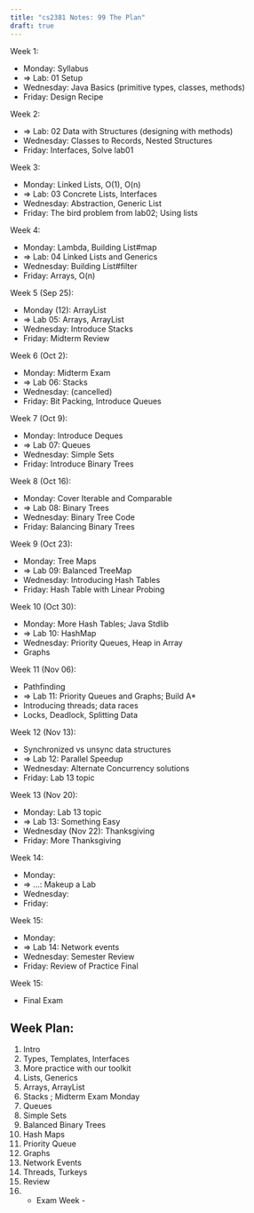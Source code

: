 ```yaml
---
title: "cs2381 Notes: 99 The Plan"
draft: true
---
```


Week 1:

 - Monday: Syllabus
 - => Lab: 01 Setup
 - Wednesday: Java Basics (primitive types, classes, methods)
 - Friday: Design Recipe
 
Week 2:

 - => Lab: 02 Data with Structures (designing with methods)
 - Wednesday: Classes to Records, Nested Structures
 - Friday: Interfaces, Solve lab01

Week 3:

 - Monday: Linked Lists, O(1), O(n)
 - => Lab: 03 Concrete Lists, Interfaces
 - Wednesday: Abstraction, Generic List
 - Friday: The bird problem from lab02; Using lists

Week 4:

 - Monday: Lambda, Building List#map
 - => Lab: 04 Linked Lists and Generics
 - Wednesday: Building List#filter
 - Friday: Arrays, O(n)

Week 5 (Sep 25):
 
  - Monday (12): ArrayList
  - => Lab 05: Arrays, ArrayList
  - Wednesday: Introduce Stacks
  - Friday: Midterm Review

Week 6 (Oct 2):

  - Monday: Midterm Exam
  - => Lab 06: Stacks
  - Wednesday: (cancelled)
  - Friday: Bit Packing, Introduce Queues

Week 7 (Oct 9):

  - Monday: Introduce Deques
  - => Lab 07: Queues
  - Wednesday: Simple Sets
  - Friday: Introduce Binary Trees

Week 8 (Oct 16):

  - Monday: Cover Iterable and Comparable
  - => Lab 08: Binary Trees
  - Wednesday: Binary Tree Code
  - Friday: Balancing Binary Trees

Week 9 (Oct 23):

  - Monday: Tree Maps
  - => Lab 09: Balanced TreeMap
  - Wednesday: Introducing Hash Tables
  - Friday: Hash Table with Linear Probing

Week 10 (Oct 30):

  - Monday: More Hash Tables; Java Stdlib
  - => Lab 10: HashMap
  - Wednesday: Priority Queues, Heap in Array
  - Graphs

Week 11 (Nov 06):

  - Pathfinding
  - => Lab 11: Priority Queues and Graphs; Build A*
  - Introducing threads; data races
  - Locks, Deadlock, Splitting Data

Week 12 (Nov 13):
 
  - Synchronized vs unsync data structures
  - => Lab 12: Parallel Speedup
  - Wednesday: Alternate Concurrency solutions
  - Friday: Lab 13 topic

Week 13 (Nov 20):

  - Monday: Lab 13 topic
  - => Lab 13: Something Easy
  - Wednesday (Nov 22): Thanksgiving
  - Friday: More Thanksgiving

Week 14:
  - Monday: 
  - => ...: Makeup a Lab
  - Wednesday:
  - Friday:

Week 15:

  - Monday: 
  - => Lab 14: Network events
  - Wednesday: Semester Review
  - Friday: Review of Practice Final

Week 15:

  - Final Exam

## Week Plan:

 1. Intro
 2. Types, Templates, Interfaces
 3. More practice with our toolkit
 4. Lists, Generics
 5. Arrays, ArrayList
 6. Stacks ; Midterm Exam Monday
 7. Queues
 8. Simple Sets
 9. Balanced Binary Trees 
 10. Hash Maps
 11. Priority Queue
 12. Graphs
 13. Network Events
 14. Threads, Turkeys
 15. Review
 16. - Exam Week -
